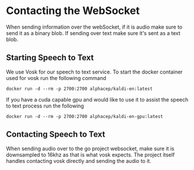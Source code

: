 # Contacting the WebSocket

When sending information over the webSocket, if it
is audio make sure to send it as a binary blob. If
sending over text make sure it's sent as a text blob.

## Starting Speech to Text

We use Vosk for our speech to text service. To start
the docker container used for vosk run the following
command

`docker run -d --rm -p 2700:2700 alphacep/kaldi-en:latest`

If you have a cuda capable gpu and would like to use
it to assist the speech to text process run the following

`docker run -d --rm -p 2700:2700 alphacep/kaldi-en-gpu:latest`

## Contacting Speech to Text

When sending audio over to the go project websocket,
make sure it is downsampled to 16khz as that is what
vosk expects. The project itself handles contacting
vosk directly and sending the audio to it.
